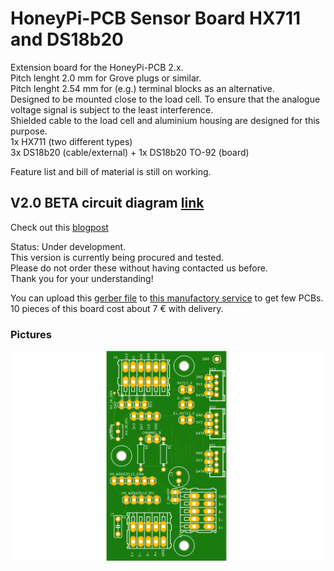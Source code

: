 # HoneyPi-PCB Sensor Board HX711 and DS18b20

Extension board for the HoneyPi-PCB 2.x.   
Pitch lenght 2.0 mm for Grove plugs or similar.  
Pitch lenght 2.54 mm for (e.g.) terminal blocks as an alternative.  
Designed to be mounted close to the load cell. To ensure that the analogue voltage signal is subject to the least interference.  
Shielded cable to the load cell and aluminium housing are designed for this purpose.  
1x HX711 (two different types)  
3x DS18b20 (cable/external) + 1x DS18b20 TO-92 (board)  

Feature list and bill of material is still on working. 

## V2.0 BETA circuit diagram [link](./HoneyPI_Platine%202.01%20Sensor%20Plan.pdf)  
Check out this [blogpost](https://www.honey-pi.de/)  

Status: Under development.  
This version is currently being procured and tested.  
Please do not order these without having contacted us before.  
Thank you for your understanding!   

You can upload this [gerber file](./Sensor_Board_2.01_HX711_DS18b2_2020-06-10.zip) to [this manufactory service](https://jlcpcb.com/quote) to get few PCBs. 10 pieces of this board cost about 7 € with delivery.  

### Pictures
![Board render picture](./Pictures/Sensor_Board_2.01_HX711_DS18b2.png)  


